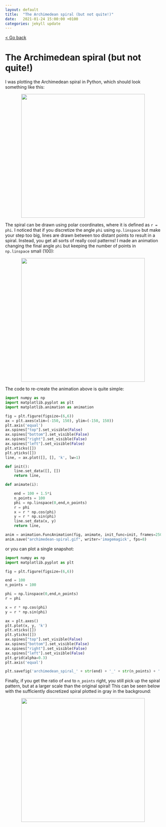 ```yaml
---
layout: default
title:  "The Archimedean spiral (but not quite!)"
date:   2021-01-24 15:00:00 +0100
categories: jekyll update
---
```


<p>
   <a href="/science-docs/#blog">
      < Go back
  </a>
</p>

# The Archimedean spiral (but not quite!)

I was plotting the Archimedean spiral in Python, which should look something like this:

<p align="center">
  <img src="https://github.com/kamilazdybal/science-docs/raw/master/_posts/archimedean_spiral_100_1000.png" width="400">
</p>

The spiral can be drawn using polar coordinates, where it is defined as `r = phi`. I noticed that if you discretize the angle `phi` using `np.linspace` but make your step too big, lines are drawn between too distant points to result in a spiral. Instead, you get all sorts of really cool patterns!
I made an animation changing the final angle `phi` but keeping the number of points in `np.linspace` small (100):

<p align="center">
  <img src="https://github.com/kamilazdybal/science-docs/raw/master/_posts/archimedean-spiral.gif" width="400">
</p>

The code to re-create the animation above is quite simple:

```python
import numpy as np
import matplotlib.pyplot as plt
import matplotlib.animation as animation

fig = plt.figure(figsize=(6,6))
ax = plt.axes(xlim=(-150, 150), ylim=(-150, 150))
plt.axis('equal')
ax.spines["top"].set_visible(False)
ax.spines["bottom"].set_visible(False)
ax.spines["right"].set_visible(False)
ax.spines["left"].set_visible(False)
plt.xticks([])
plt.yticks([])
line, = ax.plot([], [], 'k', lw=1)

def init():
    line.set_data([], [])
    return line,

def animate(i):

    end = 100 + 1.5*i
    n_points = 100
    phi = np.linspace(0,end,n_points)
    r = phi
    x = r * np.cos(phi)
    y = r * np.sin(phi)
    line.set_data(x, y)
    return line,

anim = animation.FuncAnimation(fig, animate, init_func=init, frames=250)
anim.save("archimedean-spiral.gif", writer='imagemagick', fps=8)
```

or you can plot a single snapshot:

```python
import numpy as np
import matplotlib.pyplot as plt

fig = plt.figure(figsize=(6,6))

end = 100
n_points = 100

phi = np.linspace(0,end,n_points)
r = phi

x = r * np.cos(phi)
y = r * np.sin(phi)

ax = plt.axes()
plt.plot(x, y, 'k')
plt.xticks([])
plt.yticks([])
ax.spines["top"].set_visible(False)
ax.spines["bottom"].set_visible(False)
ax.spines["right"].set_visible(False)
ax.spines["left"].set_visible(False)
plt.grid(alpha=0.3)
plt.axis('equal')

plt.savefig('archimedean_spiral_' + str(end) + '_' + str(n_points) + '.png')
```

Finally, if you get the ratio of `end` to `n_points` right, you still pick up the spiral pattern, but at a larger scale than the original spiral! This can be seen below with the sufficiently discretized spiral plotted in gray in the background:

<p align="center">
  <img src="https://github.com/kamilazdybal/science-docs/raw/master/_posts/archimedean_spiral_60_10.png" width="400">
</p>
